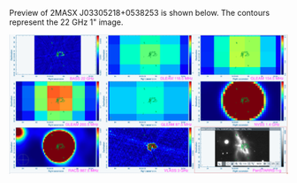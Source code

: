 Preview of 2MASX J03305218+0538253 is shown below. The contours represent the 22 GHz 1" image. 

![2MASXJ03305218+0538253.png](NGC6240.png "NGC 6240")

